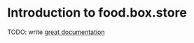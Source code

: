 # Introduction to food.box.store

TODO: write [great documentation](http://jacobian.org/writing/what-to-write/)
